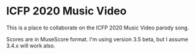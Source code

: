 # ICFP 2020 Music Video

This is a place to collaborate on the ICFP 2020 Music Video parody song.

Scores are in MuseScore format. I'm using version 3.5 beta, but I assume 3.4.x will work also.


